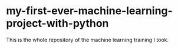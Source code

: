 # my-first-ever-machine-learning-project-with-python
This is the whole repository of the machine learning training I took.
